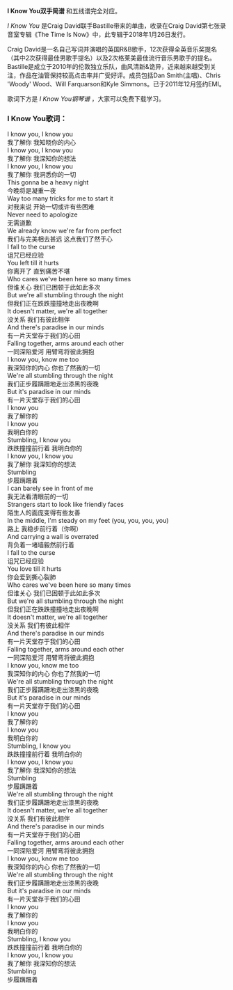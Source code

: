 

**I Know You双手简谱** 和五线谱完全对应。

_I Know You_ 是Craig David联手Bastille带来的单曲，收录在Craig David第七张录音室专辑《The Time Is
Now》中，此专辑于2018年1月26日发行。

Craig
David是一名自己写词并演唱的英国R&B歌手，12次获得全英音乐奖提名（其中2次获得最佳男歌手提名）以及2次格莱美最佳流行音乐男歌手的提名。Bastille是成立于2010年的伦敦独立乐队，曲风清新&诡异，近来越来越受到关注，作品在油管保持较高点击率并广受好评。成员包括Dan
Smith(主唱)、Chris 'Woody' Wood、Will Farquarson和Kyle Simmons。已于2011年12月签约EMI。

歌词下方是 _I Know You钢琴谱_ ，大家可以免费下载学习。

### I Know You歌词：

I know you, I know you  
我了解你 我知晓你的内心  
I know you, I know you  
我了解你 我深知你的想法  
I know you, I know you  
我了解你 我洞悉你的一切  
This gonna be a heavy night  
今晚将是凝重一夜  
Way too many tricks for me to start it  
对我来说 开始一切或许有些困难  
Never need to apologize  
无需道歉  
We already know we're far from perfect  
我们与完美相去甚远 这点我们了然于心  
I fall to the curse  
诅咒已经应验  
You left till it hurts  
你离开了 直到痛苦不堪  
Who cares we've been here so many times  
但谁关心 我们已困顿于此如此多次  
But we're all stumbling through the night  
但我们正在跌跌撞撞地走出夜晚啊  
It doesn't matter, we're all together  
没关系 我们有彼此相伴  
And there's paradise in our minds  
有一片天堂存于我们的心田  
Falling together, arms around each other  
一同深陷爱河 用臂弯将彼此拥抱  
I know you, know me too  
我深知你的内心 你也了然我的一切  
We're all stumbling through the night  
我们正步履蹒跚地走出漆黑的夜晚  
But it's paradise in our minds  
有一片天堂存于我们的心田  
I know you  
我了解你的  
I know you  
我明白你的  
Stumbling, I know you  
跌跌撞撞前行着 我明白你的  
I know you, I know you  
我了解你 我深知你的想法  
Stumbling  
步履蹒跚着  
I can barely see in front of me  
我无法看清眼前的一切  
Strangers start to look like friendly faces  
陌生人的面庞变得有些友善  
In the middle, I'm steady on my feet (you, you, you, you)  
路上 我稳步前行着（你啊）  
And carrying a wall is overrated  
背负着一堵墙毅然前行着  
I fall to the curse  
诅咒已经应验  
You love till it hurts  
你会爱到撕心裂肺  
Who cares we've been here so many times  
但谁关心 我们已困顿于此如此多次  
But we're all stumbling through the night  
但我们正在跌跌撞撞地走出夜晚啊  
It doesn't matter, we're all together  
没关系 我们有彼此相伴  
And there's paradise in our minds  
有一片天堂存于我们的心田  
Falling together, arms around each other  
一同深陷爱河 用臂弯将彼此拥抱  
I know you, know me too  
我深知你的内心 你也了然我的一切  
We're all stumbling through the night  
我们正步履蹒跚地走出漆黑的夜晚  
But it's paradise in our minds  
有一片天堂存于我们的心田  
I know you  
我了解你的  
I know you  
我明白你的  
Stumbling, I know you  
跌跌撞撞前行着 我明白你的  
I know you, I know you  
我了解你 我深知你的想法  
Stumbling  
步履蹒跚着  
We're all stumbling through the night  
我们正步履蹒跚地走出漆黑的夜晚  
It doesn't matter, we're all together  
没关系 我们有彼此相伴  
And there's paradise in our minds  
有一片天堂存于我们的心田  
Falling together, arms around each other  
一同深陷爱河 用臂弯将彼此拥抱  
I know you, know me too  
我深知你的内心 你也了然我的一切  
We're all stumbling through the night  
我们正步履蹒跚地走出漆黑的夜晚  
But it's paradise in our minds  
有一片天堂存于我们的心田  
I know you  
我了解你的  
I know you  
我明白你的  
Stumbling, I know you  
跌跌撞撞前行着 我明白你的  
I know you, I know you  
我了解你 我深知你的想法  
Stumbling  
步履蹒跚着

